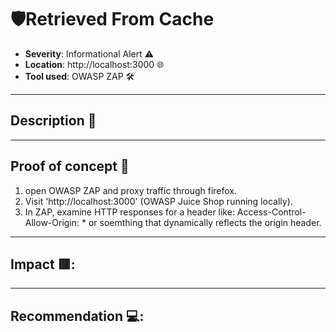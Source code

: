 # 🛡️Retrieved From Cache

- **Severity**: Informational Alert ⚠️
- **Location**: http://localhost:3000 🌐
- **Tool used**: OWASP ZAP 🛠️ 

---

## Description 📖



---

## Proof of concept 🧪

1. open OWASP ZAP and proxy traffic through firefox.
2. Visit 'http://localhost:3000' (OWASP Juice Shop running locally).
3. In ZAP, examine HTTP responses for a header like: Access-Control-Allow-Origin: * or soemthing that dynamically reflects the origin header.

---

## Impact 🟥:



---

## Recommendation 💻:


